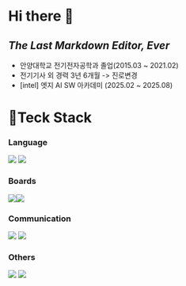 # Hi there 👋
## _The Last Markdown Editor, Ever_

- 안양대학교 전기전자공학과 졸업(2015.03 ~ 2021.02)
- 전기기사 외 경력 3년 6개월 -> 진로변경
- [intel] 엣지 AI SW 아카데미 (2025.02 ~ 2025.08)



# 🔭Teck Stack
 ### Language<br/> 
 <img src="https://img.shields.io/badge/C-007396?style=for-the-badge&logo=C&logoColor=white"> <img src="https://img.shields.io/badge/Python-3776AB?style=for-the-badge&logo=Python&logoColor=white"> 
 
 ### Boards<br/> 
 <img src="https://img.shields.io/badge/STM32-03234B?style=for-the-badge&logo=stmicroelectronics&logoColor=white"><img src="https://img.shields.io/badge/Raspberrypi-A22846?style=for-the-badge&logo=raspberrypi&logoColor=white">
 
 ### Communication<br/> 
 <img src="https://img.shields.io/badge/github-181717?style=for-the-badge&logo=github&logoColor=white"> <img src="https://img.shields.io/badge/Notion-000000?style=for-the-badge&logo=Notion&logoColor=white">
 
 ### Others<br/> 
 <img src="https://img.shields.io/badge/QT-41CD52?style=for-the-badge&logo=QT&logoColor=white"> <img src="https://img.shields.io/badge/mysql-4479A1?style=for-the-badge&logo=mysql&logoColor=white">
 
 
